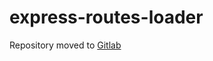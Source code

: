 # express-routes-loader  

Repository moved to [Gitlab](https://gitlab.com/araulet-team/javascript/libs/expressjs-routes-loader)
